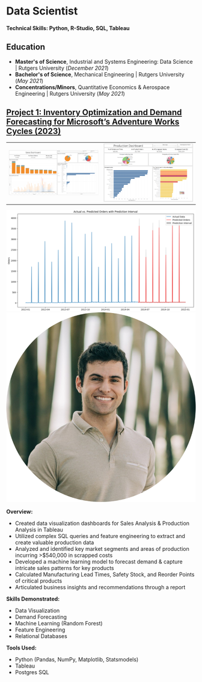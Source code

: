 # Data Scientist

#### Technical Skills: Python, R-Studio, SQL, Tableau

## Education
- **Master's of Science**, Industrial and Systems Engineering: Data Science | Rutgers University (_December 2021_)
- **Bachelor's of Science**, Mechanical Engineering | Rutgers University (_May 2021_)
- **Concentrations/Minors**, Quantitative Economics & Aerospace Engineering | Rutgers University (_May 2021_)

## [Project 1: Inventory Optimization and Demand Forecasting for Microsoft’s Adventure Works Cycles (2023)](https://github.com/jakesamuel99/AdventureWorks_proj/blob/main/README.md)


<table>
  <tr>
    <td><img src="https://github.com/jakesamuel99/AdventureWorks_proj/blob/main/images/IODF_sales_dashboard.png" alt="Image 1" width="500"></td>
    <td><img src="https://github.com/jakesamuel99/AdventureWorks_proj/blob/main/images/IODF_production_dashboard.png" alt="Image 2" width="500"></td>
  </tr>
</table>

![](https://github.com/jakesamuel99/AdventureWorks_proj/blob/main/images/IODF_rd_predict.png)
![](/Images/headshot.png)

**Overview:**
- Created data visualization dashboards for Sales Analysis & Production Analysis in Tableau
- Utilized complex SQL queries and feature engineering to extract and create valuable production data
- Analyzed and identified key market segments and areas of production incurring >$540,000 in scrapped costs
- Developed a machine learning model to forecast demand & capture intricate sales patterns for key products
- Calculated Manufacturing Lead Times, Safety Stock, and Reorder Points of critical products
- Articulated business insights and recommendations through a report

**Skills Demonstrated:**
- Data Visualization
- Demand Forecasting
- Machine Learning (Random Forest)
- Feature Engineering
- Relational Databases

**Tools Used:**
- Python (Pandas, NumPy, Matplotlib, Statsmodels)
- Tableau
- Postgres SQL
